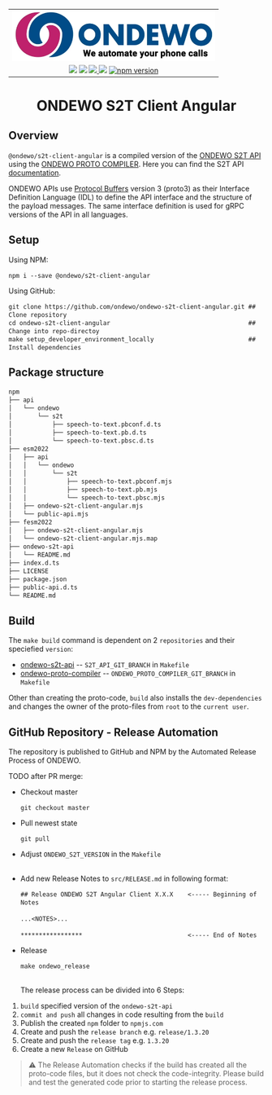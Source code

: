 <div align="center">
  <table>
    <tr>
      <td>
        <a href="https://ondewo.com/en/products/natural-language-understanding/">
            <img width="400px" src="https://raw.githubusercontent.com/ondewo/ondewo-logos/master/ondewo_we_automate_your_phone_calls.png"/>
        </a>
      </td>
    </tr>
    <tr>
       <td align="center">
          <a href="https://www.linkedin.com/company/ondewo "><img width="40px" src="https://cdn-icons-png.flaticon.com/512/3536/3536505.png"></a>
          <a href="https://www.facebook.com/ondewo"><img width="40px" src="https://cdn-icons-png.flaticon.com/512/733/733547.png"></a>
          <a href="https://twitter.com/ondewo"><img width="40px" src="https://cdn-icons-png.flaticon.com/512/733/733579.png"> </a>
          <a href="https://www.instagram.com/ondewo.ai/"><img width="40px" src="https://cdn-icons-png.flaticon.com/512/174/174855.png"></a>
          <a href="https://badge.fury.io/js/%40ondewo%2Fs2t-client-angular"><img src="https://badge.fury.io/js/%40ondewo%2Fs2t-client-angular.svg" alt="npm version" height="32"></a>
       </td>
    </tr>
  </table>
  <h1 align="center">
    ONDEWO S2T Client Angular
  </h1>
</div>

## Overview

`@ondewo/s2t-client-angular` is a compiled version of the [ONDEWO S2T API](https://github.com/ondewo/ondewo-s2t-api) using the [ONDEWO PROTO COMPILER](https://github.com/ondewo/ondewo-proto-compiler). Here you can find the S2T API [documentation](https://ondewo.github.io).

ONDEWO APIs use [Protocol Buffers](https://github.com/google/protobuf) version 3 (proto3) as their Interface Definition Language (IDL) to define the API interface and the structure of the payload messages. The same interface definition is used for gRPC versions of the API in all languages.


## Setup

Using NPM:

```shell
npm i --save @ondewo/s2t-client-angular
```

Using GitHub:

```shell
git clone https://github.com/ondewo/ondewo-s2t-client-angular.git ## Clone repository
cd ondewo-s2t-client-angular                                      ## Change into repo-directoy
make setup_developer_environment_locally                          ## Install dependencies
```

## Package structure

```
npm
├── api
│   └── ondewo
│       └── s2t
│           ├── speech-to-text.pbconf.d.ts
│           ├── speech-to-text.pb.d.ts
│           └── speech-to-text.pbsc.d.ts
├── esm2022
│   ├── api
│   │   └── ondewo
│   │       └── s2t
│   │           ├── speech-to-text.pbconf.mjs
│   │           ├── speech-to-text.pb.mjs
│   │           └── speech-to-text.pbsc.mjs
│   ├── ondewo-s2t-client-angular.mjs
│   └── public-api.mjs
├── fesm2022
│   ├── ondewo-s2t-client-angular.mjs
│   └── ondewo-s2t-client-angular.mjs.map
├── ondewo-s2t-api
│   └── README.md
├── index.d.ts
├── LICENSE
├── package.json
├── public-api.d.ts
└── README.md
```

[comment]: <> (START OF GITHUB README)

## Build

The `make build` command is dependent on 2 `repositories` and their speciefied `version`:

- [ondewo-s2t-api](https://github.com/ondewo/ondewo-s2t-api) -- `S2T_API_GIT_BRANCH` in `Makefile`
- [ondewo-proto-compiler](https://github.com/ondewo/ondewo-proto-compiler) -- `ONDEWO_PROTO_COMPILER_GIT_BRANCH` in `Makefile`

Other than creating the proto-code, `build` also installs the `dev-dependencies` and changes the owner of the proto-files from `root` to the `current user`.

## GitHub Repository - Release Automation

The repository is published to GitHub and NPM by the Automated Release Process of ONDEWO.

TODO after PR merge:

- Checkout master
  ```shell
  git checkout master
  ```
- Pull newest state
  ```shell
  git pull
  ```
- Adjust `ONDEWO_S2T_VERSION` in the `Makefile` <br><br>
- Add new Release Notes to `src/RELEASE.md` in following format:

  ```
  ## Release ONDEWO S2T Angular Client X.X.X    <----- Beginning of Notes

  ...<NOTES>...

  *****************                             <----- End of Notes
  ```

- Release
  ```shell
  make ondewo_release
  ```
  <br>
  The release process can be divided into 6 Steps:

1. `build` specified version of the `ondewo-s2t-api`
2. `commit and push` all changes in code resulting from the `build`
3. Publish the created `npm` folder to `npmjs.com`
4. Create and push the `release branch` e.g. `release/1.3.20`
5. Create and push the `release tag` e.g. `1.3.20`
6. Create a new `Release` on GitHub

> :warning: The Release Automation checks if the build has created all the proto-code files, but it does not check the code-integrity. Please build and test the generated code prior to starting the release process.

[comment]: <> (END OF GITHUB README)
